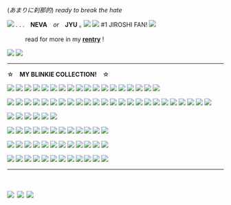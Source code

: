 (*あまりに刹那的*) *ready to break the hate* 

![](https://media.discordapp.net/attachments/1049607541274968124/1065435476246413332/image0.gif) . . .　**NEVA**　*or*　**JYU**  ｡ ![](https://files.catbox.moe/fomg3y.gif)
 ![](https://i.imgur.com/800jEql.gif)  #1 JIROSHI FAN! ![](https://i.imgur.com/800jEql.gif)

　　　read for more in my **[rentry](https://rentry.co/NARCISSISTCRYBABY)** !

![](https://media.discordapp.net/attachments/1188072799303118859/1188093578115829810/chpic.su_-_Hypmic_chibi_023_1.png?ex=6599455e&is=6586d05e&hm=64567c5954178983f7ec96c4a7f78f29bb5f3935517101ece7f67df09f70e6bc&=&format=webp&quality=lossless&width=273&height=273) ![](https://media.discordapp.net/attachments/1188072799303118859/1188093354710421514/chpic.su_-_Hypmic_chibi_016.png?ex=65994529&is=6586d029&hm=d70ea70083cd7599e87f2070a82b34086613152ff6c98f71bdfa60bbefcec889&=&format=webp&quality=lossless&width=273&height=273)
***
☆　**MY BLINKIE COLLECTION!**　☆

![](https://media.discordapp.net/attachments/1188072799303118859/1188072922603073536/one.gif?ex=65993222&is=6586bd22&hm=5c7f90148b664130df2d6154334b3d1663599ad9c45dd3371a386ec63f4741e6&=) ![](https://media.discordapp.net/attachments/1188072799303118859/1188073200219848804/two.gif?ex=65993264&is=6586bd64&hm=4e1852ed631edf8c086a7bc5b82c8df1360349d0cb680ef1c3c3c92ca6e9c814&=) ![](https://media.discordapp.net/attachments/1188072799303118859/1188073373809512508/three.gif?ex=6599328d&is=6586bd8d&hm=dae0491ec775a5918caa2bca5d351b1f11153bc80f421aaea5b5810e57310e72&=) ![](https://graphic.neocities.org/blinki3.gif) ![](https://media.discordapp.net/attachments/1188072799303118859/1188073487202529300/EEK.gif?ex=659932a8&is=6586bda8&hm=883c14eafa6982df7695cd111538bcfe6423705803e354b308cdc834de9e0838&=) ![](https://ugleeblinkie.carrd.co/assets/images/image41.gif?v01485035087951) ![](https://gifcity.carrd.co/assets/images/gallery93/171c273c.gif?v=7421cb56) ![](https://graphic.neocities.org/tumblr_inline_pgju27ApAs1woetw2_500.gif) ![](https://gifcity.carrd.co/assets/images/gallery23/d6d45d61.gif?v=7421cb56) ![](https://gifcity.carrd.co/assets/images/gallery23/5766b117.gif?v=7421cb56) ![](https://gifcity.carrd.co/assets/images/gallery23/37a9f40c.png?v=7421cb56) ![](https://gifcity.carrd.co/assets/images/gallery23/95fa12b0.gif?v=7421cb56) ![](https://gifcity.carrd.co/assets/images/gallery23/e5475b61.gif?v=7421cb56) ![](https://graphic.neocities.org/1e85df26-261e-4caf-a6fb-0eb6cc390443.gif) ![](https://y2k.neocities.org/blinkiez/1289276cej2kymrha.gif) ![](https://y2k.neocities.org/blinkiez/h722.gif) ![](https://64.media.tumblr.com/7cacc158fec8d2d2b3f451426151ba66/78c75168f9ef587b-16/s250x400/faa4fb006c83106210ee4698d43059e261a71d86.gifv) ![](https://64.media.tumblr.com/c1afa78fbdf9af4e4925edc137cd19c7/a475e77a703ba1e3-e6/s250x400/43c51661fc82933c47773a037a63d157c7c88cdf.gifv)

![](https://images-wixmp-ed30a86b8c4ca887773594c2.wixmp.com/f/5288aadd-fd59-45a5-925e-1bd7487027a5/des25yg-ec8d36a7-0724-4a3e-a7e4-52a0b135924b.gif?token=eyJ0eXAiOiJKV1QiLCJhbGciOiJIUzI1NiJ9.eyJzdWIiOiJ1cm46YXBwOjdlMGQxODg5ODIyNjQzNzNhNWYwZDQxNWVhMGQyNmUwIiwiaXNzIjoidXJuOmFwcDo3ZTBkMTg4OTgyMjY0MzczYTVmMGQ0MTVlYTBkMjZlMCIsIm9iaiI6W1t7InBhdGgiOiJcL2ZcLzUyODhhYWRkLWZkNTktNDVhNS05MjVlLTFiZDc0ODcwMjdhNVwvZGVzMjV5Zy1lYzhkMzZhNy0wNzI0LTRhM2UtYTdlNC01MmEwYjEzNTkyNGIuZ2lmIn1dXSwiYXVkIjpbInVybjpzZXJ2aWNlOmZpbGUuZG93bmxvYWQiXX0.Oad44JtfW8JA_cFCy1VVB1TJ7KDvnif-7iM9N-BZZQo) ![](https://images-wixmp-ed30a86b8c4ca887773594c2.wixmp.com/f/5288aadd-fd59-45a5-925e-1bd7487027a5/depnwb2-d403467f-d4ce-4f44-91e9-0b8a02d853d5.gif?token=eyJ0eXAiOiJKV1QiLCJhbGciOiJIUzI1NiJ9.eyJzdWIiOiJ1cm46YXBwOjdlMGQxODg5ODIyNjQzNzNhNWYwZDQxNWVhMGQyNmUwIiwiaXNzIjoidXJuOmFwcDo3ZTBkMTg4OTgyMjY0MzczYTVmMGQ0MTVlYTBkMjZlMCIsIm9iaiI6W1t7InBhdGgiOiJcL2ZcLzUyODhhYWRkLWZkNTktNDVhNS05MjVlLTFiZDc0ODcwMjdhNVwvZGVwbndiMi1kNDAzNDY3Zi1kNGNlLTRmNDQtOTFlOS0wYjhhMDJkODUzZDUuZ2lmIn1dXSwiYXVkIjpbInVybjpzZXJ2aWNlOmZpbGUuZG93bmxvYWQiXX0.oKu5pIr3kX2UNrrmgN4Q6gF1s-m3jpevfZ2_AIyvIS0) ![](https://images-wixmp-ed30a86b8c4ca887773594c2.wixmp.com/f/5288aadd-fd59-45a5-925e-1bd7487027a5/depitwv-76976fc3-3f5b-4a0f-a115-1da15534bc20.gif?token=eyJ0eXAiOiJKV1QiLCJhbGciOiJIUzI1NiJ9.eyJzdWIiOiJ1cm46YXBwOjdlMGQxODg5ODIyNjQzNzNhNWYwZDQxNWVhMGQyNmUwIiwiaXNzIjoidXJuOmFwcDo3ZTBkMTg4OTgyMjY0MzczYTVmMGQ0MTVlYTBkMjZlMCIsIm9iaiI6W1t7InBhdGgiOiJcL2ZcLzUyODhhYWRkLWZkNTktNDVhNS05MjVlLTFiZDc0ODcwMjdhNVwvZGVwaXR3di03Njk3NmZjMy0zZjViLTRhMGYtYTExNS0xZGExNTUzNGJjMjAuZ2lmIn1dXSwiYXVkIjpbInVybjpzZXJ2aWNlOmZpbGUuZG93bmxvYWQiXX0.XNSlm6OfS4wg_pCn0o84GhqsghU36HA0wpS6e3SbZRE) ![](https://twigbranch.carrd.co/assets/images/gallery19/ba7c784a.gif?v06786326821951) ![](https://twigbranch.carrd.co/assets/images/gallery14/edcb04ee.gif?v06786326821951) ![](https://ugleeblinkie.carrd.co/assets/images/image25.gif?v01485035087951) ![](https://gifcity.carrd.co/assets/images/gallery14/b39012ed.gif?v=7421cb56) ![](https://gifcity.carrd.co/assets/images/gallery14/94d8a931.gif?v=7421cb56) ![](https://gifcity.carrd.co/assets/images/gallery14/aeef5624.gif?v=7421cb56) ![](https://gifcity.carrd.co/assets/images/gallery14/8a11528e.gif?v=7421cb56) ![](https://gifcity.carrd.co/assets/images/gallery14/a11f2934.gif?v=7421cb56) ![](https://supplies.ju.mp/assets/images/gallery07/10c843ae.gif?v=6a50b904) ![](https://supplies.ju.mp/assets/images/gallery07/dd2b3c5b.gif?v=6a50b904) ![](https://ugleeblinkie.carrd.co/assets/images/image27.gif?v01485035087951) ![](https://ugleeblinkie.carrd.co/assets/images/image09.gif?v01485035087951) ![](https://graphic.neocities.org/9ab9a63e-f58a-4fa3-9c2e-615cf0323adb.gif) ![](https://y2k.neocities.org/blinkiez/vi16.gif) ![](https://y2k.neocities.org/blinkiez/252731rd2czu7vk5.gif) ![](https://gifcity.carrd.co/assets/images/gallery14/e72c8840.gif?v=7421cb56) ![](https://gifcity.carrd.co/assets/images/gallery14/5f7f6125.gif?v=7421cb56) ![](https://gifcity.carrd.co/assets/images/gallery14/d8c367c0.gif?v=7421cb56) ![](https://64.media.tumblr.com/68580a8b0fdf94a757335deff313cc9d/b4efadd60ae6c6cc-e3/s250x400/82f83b5e49050cac0cfcc331b56d9596239657ee.gifv) ![](https://64.media.tumblr.com/67be177c10d8910d7f3de36ec1758dee/6f9e7505f82bc822-03/s250x400/86460bb99382f4779fbc69b3114855c1d1bfe7f2.gifv) ![](https://64.media.tumblr.com/bb8140d2e8a35e966d23a38fff047677/3558b906d3e28e70-46/s250x400/47951ca3fc6c70ce01a67bc55209bf8d2a58c697.gifv)

![](https://64.media.tumblr.com/ef247b979d235431bd8851cf2c77ae1f/2b4137326e3418cc-46/s250x400/1b6aa00303ee6b508ce2a5b46df6b8e2c4312b9a.gifv) ![](https://64.media.tumblr.com/dee1644641bed7395ebecd74c5de2d1e/adfc9f5dc76702f0-b0/s250x400/92b7b7c6c8c092889e54d9ef50c180f8578d49de.gifv) ![](https://64.media.tumblr.com/fe9b382d478aef02e82cfe3572c000d0/c308eb2d3c2d99ca-cf/s250x400/d625698bb99d102d3b2b190d9c36532b49ef0a64.gifv) ![](https://64.media.tumblr.com/53619dfe5378aab2fbc42610e6c138a0/09a8607fc1fcb81c-6b/s250x400/8e5b9d860371a4e2597a6b51b9d28f9a7a5fbb12.gifv) ![](https://64.media.tumblr.com/751cb9ea9cc49568a4f43ed66e62a161/a475e77a703ba1e3-05/s250x400/746213e930d527e1e846363cbc637a2d64366428.gifv) ![](https://64.media.tumblr.com/d4ea48418a10dedc9b0c3451abcc9896/af8b80e36e0ae1c1-2a/s250x400/f1e48bff84358739b7c490a2e9d341e954d5196c.gifv)

![](https://ugleeblinkie.carrd.co/assets/images/image28.gif?v01485035087951) ![](https://gifcity.carrd.co/assets/images/gallery17/f0db10c6.gif?v=7421cb56) ![](https://funshinesblinkies.carrd.co/assets/images/gallery05/3ec563af.gif?v=faca5e6c) ![](https://gifcity.carrd.co/assets/images/gallery17/e70860b4.jpg?v=7421cb56) ![](https://gifcity.carrd.co/assets/images/gallery17/c587b2cd.gif?v=7421cb56) ![](https://gifcity.carrd.co/assets/images/gallery17/f498a65b.gif?v=7421cb56) ![](https://graphic.neocities.org/54fdd27d-2637-4b20-b07c-ea9094e2b6e6.gif) ![](https://y2k.neocities.org/blinkiez/newbatch/tumblr_pash9iqtin1wba83ho1_250.gif) ![](https://biscuit.crd.co/assets/images/gallery80/4edc0125.gif?v=ca0f6e9d) ![](https://64.media.tumblr.com/c246b9b6bb98a72365e44ada907d840a/77711b58b380244a-75/s250x400/f0ac1a2f131c0af91d40a1092f8ce4f08ed02cb6.gifv) ![](https://64.media.tumblr.com/fe63dee2fc8d93ad85a9f4a482247607/798135f7770bc806-81/s250x400/bbe4d70550b546db89a8201d77126adc9a1e4eae.gifv) ![](https://64.media.tumblr.com/fc9477af72d0caf4a69fead9732d41f0/34f9c7da92c1a9b5-cc/s250x400/8f1fa54b0c31a0f182d7f052259004e401d8355d.gifv)

![](https://gifcity.carrd.co/assets/images/gallery18/cb0f5b2c.gif?v=7421cb56) ![](https://gifcity.carrd.co/assets/images/gallery18/bc8e5f0f.gif?v=7421cb56) ![](https://gifcity.carrd.co/assets/images/gallery18/33b6e7f8.gif?v=7421cb56) ![](https://gifcity.carrd.co/assets/images/gallery18/c6e03148.gif?v=7421cb56) ![](https://graphic.neocities.org/tumblr_oudjk6CHwe1vzpsxto3_250.gif) ![](https://64.media.tumblr.com/2ccaa825c6406897c6f19f07c2b82628/97a1e3441cbf5a23-82/s250x400/aece89f21c95aa37c4204d12827928f68081dfdd.gifv) ![](https://64.media.tumblr.com/bfb1856779ff2762206d8e424ce21689/68e393feeeee9c91-1e/s250x400/6051b51ad5bad75a7bb79da9c24df162e54b4212.gifv) ![](https://64.media.tumblr.com/0fa3464d97035f4c062a732175691069/0c112bcbfaf9b285-0f/s250x400/bd8e408a3112260c40e30bfafaf3be531a176c8f.gifv) ![](https://64.media.tumblr.com/3b5caecc0994508720954b342b6c58a6/567275f7ff399e52-68/s250x400/c599fce5c79e4286fa59baaa822cbb265901567b.gifv) ![](https://64.media.tumblr.com/a6f3ebcfd24c6edd3a8da2e540337ed8/2bbb52212c4c0cfa-a6/s250x400/262b8a6e3195fadff62482384d49f3454bf5443e.gifv) ![](https://64.media.tumblr.com/425ce5a67cb585ab866cea59735dfe8a/2bbb52212c4c0cfa-7f/s250x400/da6d6d5e19aa0d2930e77e387adf7a8546f03874.gifv) ![](https://media.discordapp.net/attachments/1188072799303118859/1188079563524288523/blinkiesCafe-3A.gif?ex=65993851&is=6586c351&hm=bdfcc183f8c38952ec0ef48151c57a88235bbcb02a743724d0ed3d0ae82a4e29&=)

![](https://gifcity.carrd.co/assets/images/gallery20/1852faa8.gif?v=7421cb56) ![](https://graphic.neocities.org/insomniacblinkie.gif) ![](https://gifcity.carrd.co/assets/images/gallery20/d9c6c78a.gif?v=7421cb56) ![](https://gifcity.carrd.co/assets/images/gallery20/8d6b592f.gif?v=7421cb56) ![](https://gifcity.carrd.co/assets/images/gallery20/7aa6620b.gif?v=7421cb56) ![](https://ugleeblinkie.carrd.co/assets/images/image61.gif?v01485035087951) ![](https://ugleeblinkie.carrd.co/assets/images/image17.gif?v01485035087951) ![](https://gifcity.carrd.co/assets/images/gallery20/f8d212ac.gif?v=7421cb56) ![](https://gifcity.carrd.co/assets/images/gallery20/99451b42.gif?v=7421cb56) ![](https://ugleeblinkie.carrd.co/assets/images/image56.gif?v01485035087951) ![](https://graphic.neocities.org/an5.gif) ![](https://64.media.tumblr.com/4ac55051ec4baabca2e7956f245b4252/97a1e3441cbf5a23-a2/s250x400/46a9cdb0f576c0a900d1e442d9e7cfaa5c5099cf.gifv)

***

# ![](https://images-wixmp-ed30a86b8c4ca887773594c2.wixmp.com/f/caafea31-e395-44f5-8bf4-c2535909c8e3/dti4ny-a9c99454-7c13-4a40-b1c1-d23c2234ede7.gif?token=eyJ0eXAiOiJKV1QiLCJhbGciOiJIUzI1NiJ9.eyJzdWIiOiJ1cm46YXBwOjdlMGQxODg5ODIyNjQzNzNhNWYwZDQxNWVhMGQyNmUwIiwiaXNzIjoidXJuOmFwcDo3ZTBkMTg4OTgyMjY0MzczYTVmMGQ0MTVlYTBkMjZlMCIsIm9iaiI6W1t7InBhdGgiOiJcL2ZcL2NhYWZlYTMxLWUzOTUtNDRmNS04YmY0LWMyNTM1OTA5YzhlM1wvZHRpNG55LWE5Yzk5NDU0LTdjMTMtNGE0MC1iMWMxLWQyM2MyMjM0ZWRlNy5naWYifV1dLCJhdWQiOlsidXJuOnNlcnZpY2U6ZmlsZS5kb3dubG9hZCJdfQ.Max8wrLSIYm5M7j09BgO0nEDdIRodMeJrkjMgyVc-Yg) ![](https://images-wixmp-ed30a86b8c4ca887773594c2.wixmp.com/f/09b1ea4d-6091-4c1e-9b4b-c36a22d47a2b/d2x3qos-c209e779-3f6e-44ee-a97f-a41910f45442.gif?token=eyJ0eXAiOiJKV1QiLCJhbGciOiJIUzI1NiJ9.eyJzdWIiOiJ1cm46YXBwOjdlMGQxODg5ODIyNjQzNzNhNWYwZDQxNWVhMGQyNmUwIiwiaXNzIjoidXJuOmFwcDo3ZTBkMTg4OTgyMjY0MzczYTVmMGQ0MTVlYTBkMjZlMCIsIm9iaiI6W1t7InBhdGgiOiJcL2ZcLzA5YjFlYTRkLTYwOTEtNGMxZS05YjRiLWMzNmEyMmQ0N2EyYlwvZDJ4M3Fvcy1jMjA5ZTc3OS0zZjZlLTQ0ZWUtYTk3Zi1hNDE5MTBmNDU0NDIuZ2lmIn1dXSwiYXVkIjpbInVybjpzZXJ2aWNlOmZpbGUuZG93bmxvYWQiXX0.6zGpc25nDw3WA5xWeYRA4n0B74x9ZWQ02GmIb4ySI-M) ![](https://images-wixmp-ed30a86b8c4ca887773594c2.wixmp.com/f/21b4d20b-8b8c-4b94-b664-4b7fcc9ac2ee/d1hce73-bf735c6b-2673-4d26-a56c-37da1b9f0940.png/v1/fill/w_92,h_58,q_80,strp/stewie_griffin_stamp_by_raephen_d1hce73-fullview.jpg?token=eyJ0eXAiOiJKV1QiLCJhbGciOiJIUzI1NiJ9.eyJzdWIiOiJ1cm46YXBwOjdlMGQxODg5ODIyNjQzNzNhNWYwZDQxNWVhMGQyNmUwIiwiaXNzIjoidXJuOmFwcDo3ZTBkMTg4OTgyMjY0MzczYTVmMGQ0MTVlYTBkMjZlMCIsIm9iaiI6W1t7ImhlaWdodCI6Ijw9NTgiLCJwYXRoIjoiXC9mXC8yMWI0ZDIwYi04YjhjLTRiOTQtYjY2NC00YjdmY2M5YWMyZWVcL2QxaGNlNzMtYmY3MzVjNmItMjY3My00ZDI2LWE1NmMtMzdkYTFiOWYwOTQwLnBuZyIsIndpZHRoIjoiPD05MiJ9XV0sImF1ZCI6WyJ1cm46c2VydmljZTppbWFnZS5vcGVyYXRpb25zIl19.G3S9f4qmTKLDFgyeb4zUFCRki9J3kMA1wX_xQNur-rI)

